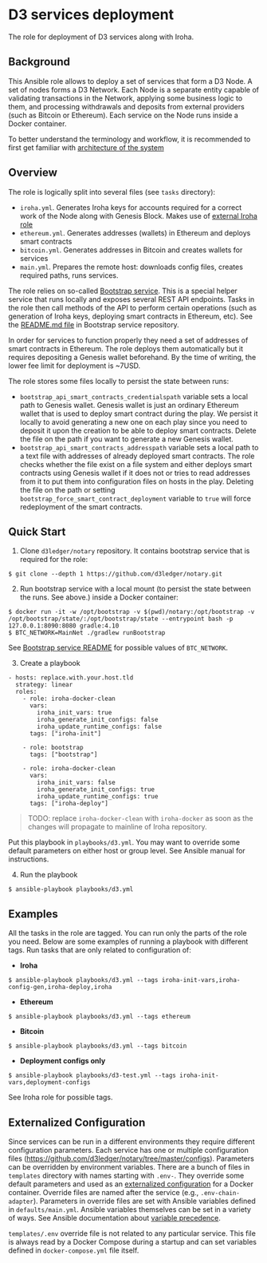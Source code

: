 # D3 services deployment
The role for deployment of D3 services along with Iroha.

## Background
This Ansible role allows to deploy a set of services that form a D3 Node. A set of nodes forms a D3 Network. Each Node is a separate entity capable of validating transactions in the Network, applying some business logic to them, and processing withdrawals and deposits from external providers (such as Bitcoin or Ethereum). Each service on the Node runs inside a Docker container.

To better understand the terminology and workflow, it is recommended to first get familiar with [architecture of the system](https://soramitsu.atlassian.net/wiki/spaces/D3/pages/451674124/Architectural+notes)

## Overview
The role is logically split into several files (see `tasks` directory):
  - `iroha.yml`. Generates Iroha keys for accounts required for a correct work of the Node along with Genesis Block. Makes use of [external Iroha role](https://github.com/hyperledger/iroha/tree/master/deploy/ansible/roles/iroha-docker)
  - `ethereum.yml`. Generates addresses (wallets) in Ethereum and deploys smart contracts
  - `bitcoin.yml`. Generates addresses in Bitcoin and creates wallets for services
  - `main.yml`. Prepares the remote host: downloads config files, creates required paths, runs services.
  
The role relies on so-called [Bootstrap service](https://github.com/d3ledger/notary/tree/master/bootstrap). This is a special helper service that runs locally and exposes several REST API endpoints. Tasks in the role then call methods of the API to perform certain operations (such as generation of Iroha keys, deploying smart contracts in Ethereum, etc). See the [README.md file](https://github.com/d3ledger/notary/blob/master/bootstrap/ReadMe.md) in Bootstrap service repository.

In order for services to function properly they need a set of addresses of smart contracts in Ethereum. The role deploys them automatically but it requires depositing a Genesis wallet beforehand. By the time of writing, the lower fee limit for deployment is ~7USD.

The role stores some files locally to persist the state between runs:
  - `bootstrap_api_smart_contracts_credentialspath` variable sets a local path to Genesis wallet. Genesis wallet is just an ordinary Ethereum wallet that is used to deploy smart contract during the play. We persist it locally to avoid generating a new one on each play since you need to deposit it upon the creation to be able to deploy smart contracts. Delete the file on the path if you want to generate a new Genesis wallet.
  - `bootstrap_api_smart_contracts_addresspath` variable sets a local path to a text file with addresses of already deployed smart contracts. The role checks whether the file exist on a file system and either deploys smart contracts using Genesis wallet if it does not or tries to read addresses from it to put them into configuration files on hosts in the play. Deleting the file on the path or setting `bootstrap_force_smart_contract_deployment` variable to `true` will force redeployment of the smart contracts.

## Quick Start
1. Clone `d3ledger/notary` repository. It contains bootstrap service that is required for the role:
```
$ git clone --depth 1 https://github.com/d3ledger/notary.git
```
2. Run bootstrap service with a local mount (to persist the state between the runs. See above.) inside a Docker container:
```
$ docker run -it -w /opt/bootstrap -v $(pwd)/notary:/opt/bootstrap -v /opt/bootstrap/state/:/opt/bootstrap/state --entrypoint bash -p 127.0.0.1:8090:8080 gradle:4.10
$ BTC_NETWORK=MainNet ./gradlew runBootstrap
```
See [Bootstrap service README](https://github.com/d3ledger/notary/blob/master/bootstrap/ReadMe.md) for possible values of `BTC_NETWORK`.

3. Create a playbook
```
- hosts: replace.with.your.host.tld
  strategy: linear
  roles:
    - role: iroha-docker-clean
      vars:
        iroha_init_vars: true
        iroha_generate_init_configs: false 
        iroha_update_runtime_configs: false
      tags: ["iroha-init"]

    - role: bootstrap
      tags: ["bootstrap"]

    - role: iroha-docker-clean
      vars:
        iroha_init_vars: false
        iroha_generate_init_configs: true
        iroha_update_runtime_configs: true
      tags: ["iroha-deploy"]

```
> TODO: replace `iroha-docker-clean` with `iroha-docker` as soon as the changes will propagate to mainline of Iroha repository.

Put this playbook in `playbooks/d3.yml`. You may want to override some default parameters on either host or group level. See Ansible manual for instructions.

4. Run the playbook
```
$ ansible-playbook playbooks/d3.yml
```
## Examples
All the tasks in the role are tagged. You can run only the parts of the role you need. Below are some examples of running a playbook with different tags. Run tasks that are only related to configuration of:

- **Iroha**
```
$ ansible-playbook playbooks/d3.yml --tags iroha-init-vars,iroha-config-gen,iroha-deploy,iroha
```

- **Ethereum**
```
$ ansible-playbook playbooks/d3.yml --tags ethereum
```

- **Bitcoin**
```
$ ansible-playbook playbooks/d3.yml --tags bitcoin
```

- **Deployment configs only**
```
$ ansible-playbook playbooks/d3-test.yml --tags iroha-init-vars,deployment-configs
```

See Iroha role for possible tags.

## Externalized Configuration
Since services can be run in a different environments they require different configuration parameters. Each service has one or multiple configuration files (https://github.com/d3ledger/notary/tree/master/configs). Parameters can be overridden by environment variables. There are a bunch of files in `templates` directory with names starting with `.env-`. They override some default parameters and used as an [externalized configuration](https://docs.docker.com/compose/env-file/) for a Docker container. Override files are named after the service (e.g., `.env-chain-adapter`). Parameters in override files are set with Ansible variables defined in `defaults/main.yml`. Ansible variables themselves can be set in a variety of ways. See Ansible documentation about [variable precedence](https://docs.ansible.com/ansible/latest/user_guide/playbooks_variables.html#variable-precedence-where-should-i-put-a-variable).

`templates/.env` override file is not related to any particular service. This file is always read by a Docker Compose during a startup and can set variables defined in `docker-compose.yml` file itself.